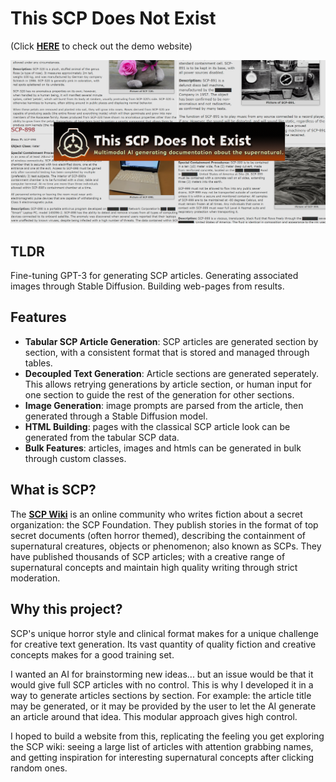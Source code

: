 # This SCP Does Not Exist 
(Click [**HERE**](https://lucmaki.github.io/this-scp-does-not-exist/) to check out the demo website)

![Cover image](/readme-img.png)

## TLDR
Fine-tuning GPT-3 for generating SCP articles.
Generating associated images through Stable Diffusion.
Building web-pages from results.

## Features
- **Tabular SCP Article Generation**: SCP articles are generated section by section, with a consistent format that is stored and managed through tables.
- **Decoupled Text Generation**: Article sections are generated seperately. This allows retrying generations by article section, or human input for one section to guide the rest of the generation for other sections.
- **Image Generation**: image prompts are parsed from the article, then generated through a Stable Diffusion model.
- **HTML Building**: pages with the classical SCP article look can be generated from the tabular SCP data.
- **Bulk Features**: articles, images and htmls can be generated in bulk through custom classes.

## What is SCP?
The [**SCP Wiki**](https://scp-wiki.wikidot.com/scp-series) is an online community who writes fiction about a secret organization: the SCP Foundation. They publish stories in the format of top secret documents (often horror themed), describing the containment of supernatural creatures, objects or phenomenon; also known as SCPs. They have published thousands of SCP articles; with a creative range of supernatural concepts and maintain high quality writing through strict moderation.

## Why this project?
SCP's unique horror style and clinical format makes for a unique challenge for creative text generation. Its vast quantity of quality fiction and creative concepts makes for a good training set.

I wanted an AI for brainstorming new ideas... but an issue would be that it would give full SCP articles with no control. This is why I developed it in a way to generate articles sections by section. For example: the article title may be generated, or it may be provided by the user to let the AI generate an article around that idea. This modular approach gives high control.

I hoped to build a website from this, replicating the feeling you get exploring the SCP wiki: seeing a large list of articles with attention grabbing names, and getting inspiration for interesting supernatural concepts after clicking random ones.
